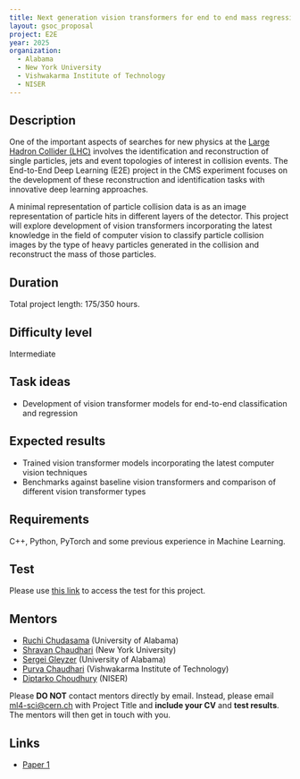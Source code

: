 ```yaml
---
title: Next generation vision transformers for end to end mass regression and classification
layout: gsoc_proposal
project: E2E
year: 2025
organization:
  - Alabama
  - New York University
  - Vishwakarma Institute of Technology
  - NISER
---
```



## Description
One of the important aspects of searches for new physics at the [Large Hadron Collider (LHC)](https://home.cern/science/accelerators/large-hadron-collider) involves the identification and reconstruction of single particles, jets and event topologies of interest in collision events. The End-to-End Deep Learning (E2E) project in the CMS experiment focuses on the development  of these reconstruction and identification tasks with innovative deep learning approaches.   


A minimal representation of particle collision data is as an image representation of particle hits in different layers of the detector. This project will explore development of vision transformers incorporating the latest knowledge in the field of computer vision to classify particle collision images by the type of heavy particles generated in the collision and reconstruct the mass of those particles.


## Duration
Total project length: 175/350 hours.


## Difficulty level
Intermediate


## Task ideas
 * Development of vision transformer models for end-to-end classification and regression


## Expected results
 * Trained vision transformer models incorporating the latest computer vision techniques
 * Benchmarks against baseline vision transformers and comparison of different vision transformer types




## Requirements
C++, Python, PyTorch and some previous experience in Machine Learning.


## Test
Please use [this link](https://docs.google.com/document/d/10tITU-OJDtaZkLmXpoCpzIM55XcV4Z_7ykS7N9tyISA/edit?usp=sharing) to access the test for this project.


## Mentors
  * [Ruchi Chudasama](mailto:ml4-sci@cern.ch) (University of Alabama)
  * [Shravan Chaudhari](mailto:ml4-sci@cern.ch) (New York University)
  * [Sergei Gleyzer](mailto:ml4-sci@cern.ch) (University of Alabama)
  * [Purva Chaudhari](mailto:ml4-sci@cern.ch) (Vishwakarma Institute of Technology)
  * [Diptarko Choudhury](mailto:ml4-sci@cern.ch) (NISER)



Please **DO NOT** contact mentors directly by email. Instead, please email [ml4-sci@cern.ch](mailto:ml4-sci@cern.ch) with Project Title and **include your CV** and **test results**. The mentors will then get in touch with you.




## Links
  * [Paper 1](https://arxiv.org/abs/2309.14254)
